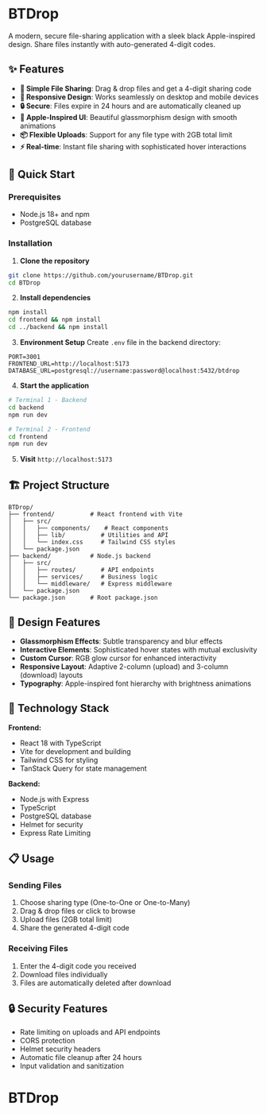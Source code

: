 # BTDrop

A modern, secure file-sharing application with a sleek black Apple-inspired design. Share files instantly with auto-generated 4-digit codes.

## ✨ Features

- **🎯 Simple File Sharing**: Drag & drop files and get a 4-digit sharing code
- **📱 Responsive Design**: Works seamlessly on desktop and mobile devices  
- **🔒 Secure**: Files expire in 24 hours and are automatically cleaned up
- **💫 Apple-Inspired UI**: Beautiful glassmorphism design with smooth animations
- **📦 Flexible Uploads**: Support for any file type with 2GB total limit
- **⚡ Real-time**: Instant file sharing with sophisticated hover interactions

## 🚀 Quick Start

### Prerequisites

- Node.js 18+ and npm
- PostgreSQL database

### Installation

1. **Clone the repository**
```bash
git clone https://github.com/yourusername/BTDrop.git
cd BTDrop
```

2. **Install dependencies**
```bash
npm install
cd frontend && npm install
cd ../backend && npm install
```

3. **Environment Setup**
Create `.env` file in the backend directory:
```env
PORT=3001
FRONTEND_URL=http://localhost:5173
DATABASE_URL=postgresql://username:password@localhost:5432/btdrop
```

4. **Start the application**
```bash
# Terminal 1 - Backend
cd backend
npm run dev

# Terminal 2 - Frontend  
cd frontend
npm run dev
```

5. **Visit** `http://localhost:5173`

## 🏗️ Project Structure

```
BTDrop/
├── frontend/          # React frontend with Vite
│   ├── src/
│   │   ├── components/    # React components
│   │   ├── lib/          # Utilities and API
│   │   └── index.css     # Tailwind CSS styles
│   └── package.json
├── backend/           # Node.js backend
│   ├── src/
│   │   ├── routes/       # API endpoints
│   │   ├── services/     # Business logic
│   │   └── middleware/   # Express middleware
│   └── package.json
└── package.json       # Root package.json
```

## 🎨 Design Features

- **Glassmorphism Effects**: Subtle transparency and blur effects
- **Interactive Elements**: Sophisticated hover states with mutual exclusivity
- **Custom Cursor**: RGB glow cursor for enhanced interactivity  
- **Responsive Layout**: Adaptive 2-column (upload) and 3-column (download) layouts
- **Typography**: Apple-inspired font hierarchy with brightness animations

## 🔧 Technology Stack

**Frontend:**
- React 18 with TypeScript
- Vite for development and building
- Tailwind CSS for styling
- TanStack Query for state management

**Backend:**
- Node.js with Express
- TypeScript
- PostgreSQL database
- Helmet for security
- Express Rate Limiting

## 📋 Usage

### Sending Files
1. Choose sharing type (One-to-One or One-to-Many)
2. Drag & drop files or click to browse  
3. Upload files (2GB total limit)
4. Share the generated 4-digit code

### Receiving Files
1. Enter the 4-digit code you received
2. Download files individually
3. Files are automatically deleted after download

## 🔒 Security Features

- Rate limiting on uploads and API endpoints
- CORS protection
- Helmet security headers
- Automatic file cleanup after 24 hours
- Input validation and sanitization
# BTDrop
